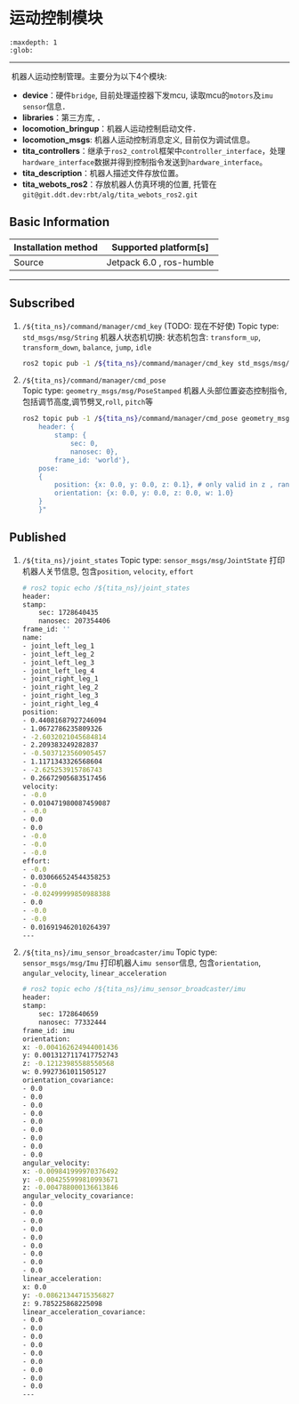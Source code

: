 # 运动控制模块

```{toctree}
:maxdepth: 1
:glob:
```
------

​
机器人运动控制管理。主要分为以下4个模块:

- **device**：硬件`bridge`, 目前处理遥控器下发mcu, 读取mcu的`motors`及`imu sensor`信息．
- **libraries**：第三方库, ．
- **locomotion_bringup**：机器人运动控制启动文件．
- **locomotion_msgs**: 机器人运动控制消息定义, 目前仅为调试信息。
- **tita_controllers**：继承于`ros2_control`框架中`controller_interface`，处理`hardware_interface`数据并得到控制指令发送到`hardware_interface`。
- **tita_description**：机器人描述文件存放位置。
- **tita_webots_ros2**：存放机器人仿真环境的位置, 托管在`git@git.ddt.dev:rbt/alg/tita_webots_ros2.git`

## Basic Information

| Installation method | Supported platform[s]    |
| ------------------- | ------------------------ |
| Source              | Jetpack 6.0 , ros-humble |

------

## Subscribed
1. `/${tita_ns}/command/manager/cmd_key` (TODO: 现在不好使)
Topic type: `std_msgs/msg/String`
机器人状态机切换: 状态机包含: `transform_up`, `transform_down`, `balance`, `jump`, `idle`
    ``` bash
    ros2 topic pub -1 /${tita_ns}/command/manager/cmd_key std_msgs/msg/String "data: 'idle'"
    ```

2. `/${tita_ns}/command/manager/cmd_pose`    
Topic type: `geometry_msgs/msg/PoseStamped`
机器人头部位置姿态控制指令,包括调节高度,调节劈叉,`roll`, `pitch`等
    ``` bash
    ros2 topic pub -1 /${tita_ns}/command/manager/cmd_pose geometry_msgs/msg/PoseStamped "{
        header: {
            stamp: {
                sec: 0, 
                nanosec: 0}, 
            frame_id: 'world'}, 
        pose: 
        {
            position: {x: 0.0, y: 0.0, z: 0.1}, # only valid in z , range in 0.1 to 0.3
            orientation: {x: 0.0, y: 0.0, z: 0.0, w: 1.0}
        }
        }"
    ```

## Published
1. `/${tita_ns}/joint_states`
Topic type: `sensor_msgs/msg/JointState`
打印机器人关节信息, 包含`position`, `velocity`, `effort`

    ``` bash
    # ros2 topic echo /${tita_ns}/joint_states
    header:
    stamp:
        sec: 1728640435
        nanosec: 207354406
    frame_id: ''
    name:
    - joint_left_leg_1
    - joint_left_leg_2
    - joint_left_leg_3
    - joint_left_leg_4
    - joint_right_leg_1
    - joint_right_leg_2
    - joint_right_leg_3
    - joint_right_leg_4
    position:
    - 0.44081687927246094
    - 1.0672786235809326
    - -2.6032021045684814
    - 2.209383249282837
    - -0.5037123560905457
    - 1.1171343326568604
    - -2.625253915786743
    - 0.26672905683517456
    velocity:
    - -0.0
    - 0.010471980087459087
    - -0.0
    - 0.0
    - 0.0
    - -0.0
    - -0.0
    - -0.0
    effort:
    - -0.0
    - 0.030666524544358253
    - -0.0
    - -0.02499999850988388
    - 0.0
    - -0.0
    - -0.0
    - 0.016919462010264397
    ---
    ```

1. `/${tita_ns}/imu_sensor_broadcaster/imu`
Topic type: `sensor_msgs/msg/Imu`
打印机器人`imu sensor`信息, 包含`orientation`, `angular_velocity`, `linear_acceleration`

    ``` bash
    # ros2 topic echo /${tita_ns}/imu_sensor_broadcaster/imu
    header:
    stamp:
        sec: 1728640659
        nanosec: 77332444
    frame_id: imu
    orientation:
    x: -0.004162624944001436
    y: 0.0013127117417752743
    z: -0.12123985588550568
    w: 0.9927361011505127
    orientation_covariance:
    - 0.0
    - 0.0
    - 0.0
    - 0.0
    - 0.0
    - 0.0
    - 0.0
    - 0.0
    - 0.0
    angular_velocity:
    x: -0.009841999970376492
    y: -0.004255999810993671
    z: -0.004788000136613846
    angular_velocity_covariance:
    - 0.0
    - 0.0
    - 0.0
    - 0.0
    - 0.0
    - 0.0
    - 0.0
    - 0.0
    - 0.0
    linear_acceleration:
    x: 0.0
    y: -0.08621344715356827
    z: 9.785225868225098
    linear_acceleration_covariance:
    - 0.0
    - 0.0
    - 0.0
    - 0.0
    - 0.0
    - 0.0
    - 0.0
    - 0.0
    - 0.0
    ---
    ```

